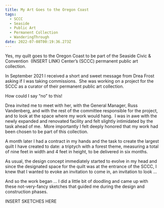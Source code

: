 ```yaml
---
title: My Art Goes to the Oregon Coast
tags:
  - SCCC
  - Seaside
  - Public Art
  - Permanent Collection
  - WanderingThrough
date: 2022-07-08T00:19:36.273Z
---
```

Yes, my quilt goes to the Oregon Coast to be part of the Seaside Civic & Convention  (INSERT LINK) Center’s (SCCC) permanent public art collection.

In September 2021 I received a short and sweet message from Drea Frost asking if I was taking commissions.  She was working on a project for the SCCC as a curator of their permanent public art collection.

How could I say “no” to this! 

Drea invited me to meet with her, with the General Manager, Russ Vandenberg, and with the rest of the committee responsible for the project, and to look at the space where my work would hang.  I was in awe with the newly expanded and renovated facility and felt slightly intimidated by the task ahead of me.  More importantly I felt deeply honored that my work had been chosen to be part of this collection.

A month later I had a contract in my hands and the task to create the largest quilt I have created to date: a triptych with a forest theme, measuring a total of nine feet in width and 4 feet in height, to be delivered in six months.

As usual, the design concept immediately started to evolve in my head and since the designated space for the quilt was at the entrance of the SCCC, I knew that I wanted to evoke an invitation to come in, an invitation to look …

And so the work began ... I did a little bit of doodling and came up with these not-very-fancy sketches that guided me during the design and construction phases. 

INSERT SKETCHES HERE





<!--EndFragment-->
